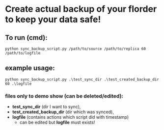 # Create actual backup of your florder to keep your data safe! 

## To run (cmd):
`python sync_backup_script.py /path/to/source /path/to/replica 60 /path/to/logfile`

## example usage:
`python sync_backup_script.py .\test_sync_dir .\test_created_backup_dir 60 .\logfile`

### files only to demo show (can be deleted/edited): 
* **test_sync_dir** (dir I want to sync),
* **test_created_backup_dir** (dir which was synced),
* **logfile** (contains actions which script did with timestamp)
  * can be edited but **logfile** must exists!
